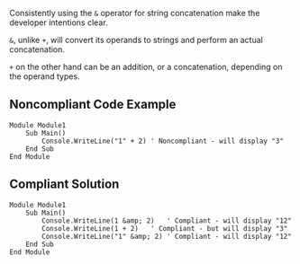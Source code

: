
Consistently using the `&` operator for string concatenation make the developer intentions clear.

`&`, unlike `+`, will convert its operands to strings and perform an actual concatenation.

`+` on the other hand can be an addition, or a concatenation, depending on the operand types.

## Noncompliant Code Example


    Module Module1
        Sub Main()
            Console.WriteLine("1" + 2) ' Noncompliant - will display "3"
        End Sub
    End Module


## Compliant Solution


    Module Module1
        Sub Main()
            Console.WriteLine(1 &amp; 2)   ' Compliant - will display "12"
            Console.WriteLine(1 + 2)   ' Compliant - but will display "3"
            Console.WriteLine("1" &amp; 2) ' Compliant - will display "12"
        End Sub
    End Module

